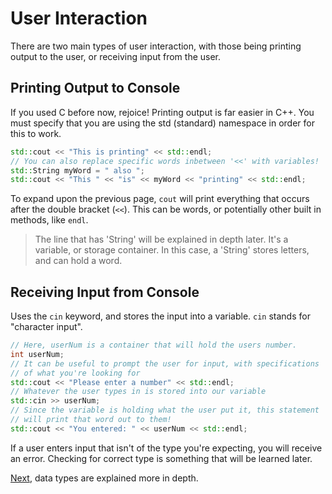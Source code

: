 # User Interaction

There are two main types of user interaction, with those being printing output to the user, or receiving input from the user.

## Printing Output to Console

If you used C before now, rejoice! Printing output is far easier in C++. You must specify that you are using the std (standard) namespace in order for this to work.

```cpp
std::cout << "This is printing" << std::endl;
// You can also replace specific words inbetween '<<' with variables!
std::String myWord = " also ";
std::cout << "This " << "is" << myWord << "printing" << std::endl;
```

To expand upon the previous page, `cout` will print everything that occurs after the double bracket (`<<`). This can be words, or potentially other built in methods, like `endl`.

> The line that has 'String' will be explained in depth later. It's a variable, or storage container. In this case, a 'String' stores letters, and can hold a word.

## Receiving Input from Console

Uses the `cin` keyword, and stores the input into a variable. `cin` stands for "character input".

```cpp
// Here, userNum is a container that will hold the users number.
int userNum;
// It can be useful to prompt the user for input, with specifications
// of what you're looking for
std::cout << "Please enter a number" << std::endl;
// Whatever the user types in is stored into our variable
std::cin >> userNum;
// Since the variable is holding what the user put it, this statement
// will print that word out to them!
std::cout << "You entered: " << userNum << std::endl;
```

If a user enters input that isn't of the type you're expecting, you will receive an error. Checking for correct type is something that will be learned later.

[Next](https://github.com/ocoffey/Syntax-Sheets/blob/master/C++/3_Data_Types.md "Data Types"), data types are explained more in depth.

